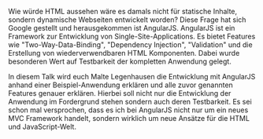Wie würde HTML aussehen wäre es damals nicht für statische Inhalte, sondern dynamische Webseiten entwickelt worden? Diese Frage hat sich Google gestellt und herausgekommen ist AngularJS. AngularJS ist ein Framework zur Entwicklung von Single-Site-Applications. Es bietet Features wie "Two-Way-Data-Binding", "Dependency Injection", "Validation" und die Erstellung von wiederverwendbaren HTML Komponenten. Dabei wurde besonderen Wert auf Testbarkeit der kompletten Anwendung gelegt.

In diesem Talk wird euch Malte Legenhausen die Entwicklung mit AngularJS anhand einer Beispiel-Anwendung erklären und alle zuvor genannten Features genauer erklären. Hierbei soll nicht nur die Entwicklung der Anwendung im Fordergrund stehen sondern auch deren Testbarkeit. Es sei schon mal versprochen, dass es ich bei AngularJS nicht nur um ein neues MVC Framework handelt, sondern wirklich um neue Ansätze für die HTML und JavaScript-Welt.